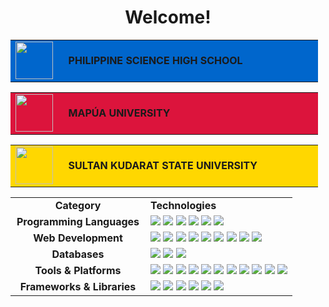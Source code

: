 <div align="center">

<h1> Welcome! </h1>
<table><tr><td bgcolor="#0066CC" height="35"><img src="https://github.com/user-attachments/assets/ab0e78f6-62a5-480d-bf12-def7a91a969a" height="60"/></td><td bgcolor="#0066CC" width="400"><b>&nbsp;&nbsp;PHILIPPINE SCIENCE HIGH SCHOOL&nbsp;&nbsp;</b></td></tr></table>

<table><tr><td bgcolor="#DC143C" height="35"><img src="https://github.com/user-attachments/assets/5d790748-f8eb-4f26-98b3-5838310d2e7a" height="60"/></td><td bgcolor="#DC143C" width="400"><b>&nbsp;&nbsp;MAPÚA UNIVERSITY&nbsp;&nbsp;</b></td></tr></table>

<table><tr><td bgcolor="#FFD700" height="35"><img src="https://github.com/user-attachments/assets/f97dc454-7404-4b75-b93f-b26a6aec3d4a" height="60"/></td><td bgcolor="#FFD700" width="400"><b>&nbsp;&nbsp;SULTAN KUDARAT STATE UNIVERSITY&nbsp;&nbsp;</b></td></tr></table>

</div>

<table>
  <tr>
    <td align="center" width="200"><strong>Category</strong></td>
    <td><strong>Technologies</strong></td>
  </tr>

  <tr>
    <td align="center"><strong>Programming Languages</strong></td>
    <td>
      <img src="https://img.shields.io/badge/C%23-239120?style=for-the-badge&logo=c-sharp&logoColor=white"/> <!-- Green -->
      <img src="https://img.shields.io/badge/JavaScript-F7DF1E?style=for-the-badge&logo=javascript&logoColor=black"/> <!-- Yellow -->
      <img src="https://img.shields.io/badge/Java-ED8B00?style=for-the-badge&logo=openjdk&logoColor=white"/> <!-- Orange -->
      <img src="https://img.shields.io/badge/Python-3776AB?style=for-the-badge&logo=python&logoColor=white"/> <!-- Blue -->
      <img src="https://img.shields.io/badge/C++-00599C?style=for-the-badge&logo=cplusplus&logoColor=white"/> <!-- Indigo -->
      <img src="https://img.shields.io/badge/SQL-4479A1?style=for-the-badge&logo=mysql&logoColor=white"/> <!-- Blue Violet -->
    </td>
  </tr>

  <tr>
    <td align="center"><strong>Web Development</strong></td>
    <td>
      <img src="https://img.shields.io/badge/Node.js-339933?style=for-the-badge&logo=nodedotjs&logoColor=white"/> <!-- Green -->
      <img src="https://img.shields.io/badge/HTML5-E34F26?style=for-the-badge&logo=html5&logoColor=white"/> <!-- Red -->
      <img src="https://img.shields.io/badge/Canvas-E34F26?style=for-the-badge&logo=html5&logoColor=white"/> <!-- Red -->
      <img src="https://img.shields.io/badge/AJAX-0088CC?style=for-the-badge"/> <!-- Cyan -->
      <img src="https://img.shields.io/badge/CSS3-1572B6?style=for-the-badge&logo=css3&logoColor=white"/> <!-- Blue -->
      <img src="https://img.shields.io/badge/Axios-5A29E4?style=for-the-badge&logo=axios&logoColor=white"/> <!-- Indigo -->
      <img src="https://img.shields.io/badge/PHP-777BB4?style=for-the-badge&logo=php&logoColor=white"/> <!-- Blue Violet -->
      <img src="https://img.shields.io/badge/Express-000000?style=for-the-badge&logo=express&logoColor=white"/> <!-- Black -->
      <img src="https://img.shields.io/badge/JSON-000000?style=for-the-badge&logo=json&logoColor=white"/> <!-- Black -->
    </td>
  </tr>

  <tr>
    <td align="center"><strong>Databases</strong></td>
    <td>
      <img src="https://img.shields.io/badge/MongoDB-47A248?style=for-the-badge&logo=mongodb&logoColor=white"/> <!-- Green -->
      <img src="https://img.shields.io/badge/PostgreSQL-4169E1?style=for-the-badge&logo=postgresql&logoColor=white"/> <!-- Indigo -->
      <img src="https://img.shields.io/badge/MySQL-4479A1?style=for-the-badge&logo=mysql&logoColor=white"/> <!-- Blue Violet -->
    </td>
  </tr>

  <tr>
    <td align="center"><strong>Tools & Platforms</strong></td>
    <td>
      <img src="https://img.shields.io/badge/Code::Blocks-41AD48?style=for-the-badge&logo=codeblocks&logoColor=white"/> <!-- Green -->
      <img src="https://img.shields.io/badge/AutoCAD-E51050?style=for-the-badge&logo=autodesk&logoColor=white"/> <!-- Red -->
      <img src="https://img.shields.io/badge/Git-F05032?style=for-the-badge&logo=git&logoColor=white"/> <!-- Red-Orange -->
      <img src="https://img.shields.io/badge/Android_Studio-3DDC84?style=for-the-badge&logo=android-studio&logoColor=white"/> <!-- Cyan -->
      <img src="https://img.shields.io/badge/VS_Code-007ACC?style=for-the-badge&logo=visual-studio-code&logoColor=white"/> <!-- Blue -->
      <img src="https://img.shields.io/badge/NetBeans-1B6AC6?style=for-the-badge&logo=apache-netbeans-ide&logoColor=white"/> <!-- Indigo -->
      <img src="https://img.shields.io/badge/KiCad-314CB0?style=for-the-badge&logo=kicad&logoColor=white"/> <!-- Blue Violet -->
      <img src="https://img.shields.io/badge/Visual_Studio-5C2D91?style=for-the-badge&logo=visual-studio&logoColor=white"/> <!-- Violet -->
      <img src="https://img.shields.io/badge/Vite-646CFF?style=for-the-badge&logo=vite&logoColor=white"/> <!-- Violet -->
      <img src="https://img.shields.io/badge/Capacitor-119EFF?style=for-the-badge&logo=capacitor&logoColor=white"/> <!-- Violet -->
      <img src="https://img.shields.io/badge/Arduino_IDE-00979D?style=for-the-badge&logo=arduino&logoColor=white"/> <!-- Blue -->
    </td>
  </tr>

  <tr>
    <td align="center"><strong>Frameworks & Libraries</strong></td>
    <td>
      <img src="https://img.shields.io/badge/Laravel-FF2D20?style=for-the-badge&logo=laravel&logoColor=white"/> <!-- Red -->
      <img src="https://img.shields.io/badge/Chart.js-FF6384?style=for-the-badge&logo=chart.js&logoColor=white"/> <!-- Red-Orange -->
      <img src="https://img.shields.io/badge/CodeIgniter-EF4223?style=for-the-badge&logo=codeigniter&logoColor=white"/> <!-- Orange -->
      <img src="https://img.shields.io/badge/Bootstrap-7952B3?style=for-the-badge&logo=bootstrap&logoColor=white"/> <!-- Violet -->
      <img src="https://img.shields.io/badge/React-61DAFB?style=for-the-badge&logo=react&logoColor=black"/> <!-- Cyan -->
      <img src="https://img.shields.io/badge/Tailwind_CSS-06B6D4?style=for-the-badge&logo=tailwindcss&logoColor=white"/> <!-- Blue -->
    </td>
  </tr>
</table>
